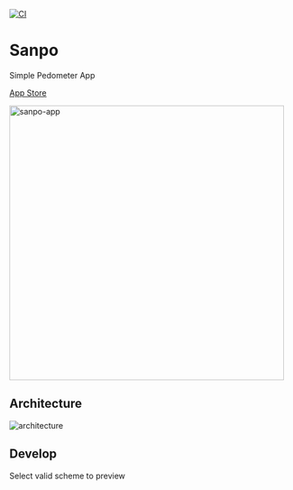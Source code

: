 [![CI](https://github.com/yyokii/Sanpo/actions/workflows/CI.yml/badge.svg)](https://github.com/yyokii/Sanpo/actions/workflows/CI.yml)

# Sanpo

Simple Pedometer App

[App Store](https://apps.apple.com/us/app/id6443870583)

<img width="487" alt="sanpo-app" src="https://user-images.githubusercontent.com/20992687/202908755-fcc2d78c-639e-4185-b6c3-5745ae33885f.png">

## Architecture

![architecture](https://user-images.githubusercontent.com/20992687/202908815-20632ad2-7878-4e22-8cdb-279797ff9103.png)

## Develop

Select valid scheme to preview
